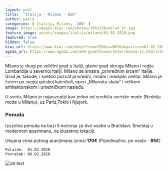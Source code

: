 ```yaml
---
layout: post
title:  "Italija - Milano - 85€"
author: pavle
categories: [ Italija, Milano, '100' ]
image: https://images.kiwi.com/photos/385x250/milan_it.jpg
feature_image: assets/images/italija/milano/01-02-2020.png
featured: true
hidden: false
kiwi_url: https://www.kiwi.com/deep?from=TSR&to=BGY&departure=01-02-2020&return=06-02-2020&flightsId=0ed82558477500000c36ece6_0%7C25580ed8477a00004277e17d_0&price=46&passengers=2&affilid=pavle93odyssey&lang=en&currency=EUR&booking_token=Aykzh9w9xReAJmax2sIE713CDg2GMbO3DLxaOLSSJTU3ycrBwCGlDfvxD1jzcDLkjmY5jDYklHthRgGjewtESq10_QGeToFmBM8YAXxkVPMz1oC0cGwlsrtDtwahmNhovlYwcYEsDT3Du15kuUJzIq2oPTZIoo0Z8C8gUcxZkG_RJd0AcMomWUfirdpmXo7Z6ySd9PnZPebijgexjvmcs9NdQ7FUtWNeVE6cdfT-NVRVnzfA9O9d5GWJMT74ahs0KHWKa0mjYGZ2F_XZT-GhLHg1kVmhgLDkYvX2hsK1z1oTu0RO_ZwYbwT0q3VP2AVhi151Op96P4RYBwVZHxlnlnPPZKuGPJqP6dyctxS2NSu10kBX4MunTWwagiFuS3yshKu5P6V_b6_RonF4pwzDaFj9-6yQML5_Um9jWapv_gBKiDF1J2NVXyf4JRaTiP0boHq8LKMmzbUrtTGMHzgRSZncqFZUJ59RZfmT0SrCeZN9xuwnorFXxq2aOw84jJ3WDuERGZ7JkjaHRb4UvMGRa80DnJRJVuJgrLJz0L5qC_-U=
agoda_url: https://www.agoda.com/a46-guesthouse/hotel/monza-it.html?checkin=2020-02-01&los=5&adults=2&rooms=1&cid=1833963&searchrequestid=9789d733-2bf4-41ac-9937-980de4cf8f3c&travellerType=-1&tabbed=true
---
```


Milano je drugi po veličini grad u Italiji, glavni grad okruga Milano i regije Lombardija u severnoj Italiji. Milano se smatra „privrednim srcem“ Italije. Grad je, takođe, i svetski poznat privredni, modni i medijski centar. Milano je čuven po svojoj gotskoj katedrali, operi „Milanska skala“ i velikom arhitektonskom i umetničkom nasleđu.

U svetu, Milano je najpoznatiji kao jedno od središta svetske mode (Nedelja mode u Milanu), uz Pariz,Tokio i Njujork.

### Ponuda
Izuzetna ponuda na bazi 5 noćenja za dve osobe u Bratislavi. Smeštaj u modernom apartmanu, na izuzetnoj lokaciji.

Ukupna cena putnog aranžmana iznosi **170€** (Pojedinačno, po osobi - **85€**)

```
Polazak:  01.02.2020
Povratak: 06.02.2020
```

![alt text](http://pix6.agoda.net/hotelImages/agoda-homes/9819473/66ed268b41e810ede186325212fdcf86.jpg?s=800x600 "Bratislava smestaj")

